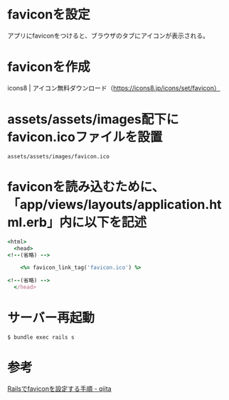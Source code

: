 # faviconを設定

アプリにfaviconをつけると、ブラウザのタブにアイコンが表示される。

# faviconを作成

icons8 | アイコン無料ダウンロード（https://icons8.jp/icons/set/favicon）

# assets/assets/images配下にfavicon.icoファイルを設置

`assets/assets/images/favicon.ico`

#  faviconを読み込むために、「app/views/layouts/application.html.erb」内に以下を記述

```ruby
<html>
  <head>
<!--(省略) -->

    <%= favicon_link_tag('favicon.ico') %>

<!--(省略) -->
  </head>
```

# サーバー再起動

`$ bundle exec rails s`

# 参考

[Railsでfaviconを設定する手順 - qiita](https://qiita.com/shimataro1988/items/9d131585470c4d9e163c)
